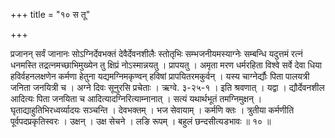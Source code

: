 +++
title = "१० स तू"

+++

प्रजानन् सर्वं जानानः सोऽग्निर्देवभक्तं देवैर्देवनशीलैः स्तोतृभिः सम्भजनीयमस्याग्नेः सम्बन्धि यदुत्तमं रत्नं धनमस्ति तद्रत्नमच्छाभिमुख्येन तु क्षिप्रं नोऽस्मान्नयतु । प्रापयतु । अमृता मरण धर्मरहिता विश्वे सर्वे देवा धिया हविर्वहनलक्षणेन कर्मणा हेतुना यद्यमग्निमकृण्वन् हविषां प्रापयितरमकुर्वन् । यस्य चाग्नेर्द्यौः पिता पालयत्री जनिता जनयित्री च । अग्ने दिवः सूनुरसि प्रचेताः । ऋग्वे. ३-२५-१ । इति श्रवणात् । यद्वा । द्यौर्देवनशील आदित्यः पिता जनयिता च आदित्यादग्निरित्याम्नानात् । सत्यं यथार्थभूतं तमग्निमुक्षन् । घृताद्याहुतिभिरध्वर्व्यादयः सञ्चन्ति । देवभक्तम् । भज सेवायाम् । कर्मणि क्तः । त्रुतीया कर्मणीति पूर्वपदप्रकृतिस्वरः । उक्षन् । उक्ष सेचने । लङि रूपम् । बहुलं छन्दसीत्यडभावः ॥ १० ॥